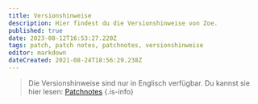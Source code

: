 ```yaml
---
title: Versionshinweise
description: Hier findest du die Versionshinweise von Zoe.
published: true
date: 2023-08-12T16:53:27.220Z
tags: patch, patch notes, patchnotes, versionshinweise
editor: markdown
dateCreated: 2021-08-24T18:56:29.238Z
---
```


>Die Versionshinweise sind nur in Englisch verfügbar. Du kannst sie hier lesen: [Patchnotes](/en/patchnotes/)
>{.is-info}